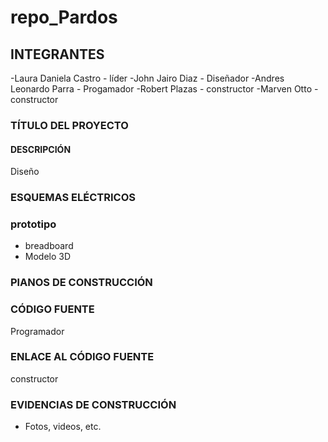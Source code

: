 # repo_Pardos

## INTEGRANTES

-Laura Daniela Castro - líder
-John Jairo Diaz - Diseñador
-Andres Leonardo Parra - Progamador
-Robert Plazas - constructor 
-Marven Otto - constructor

### TÍTULO DEL PROYECTO

#### DESCRIPCIÓN

Diseño
### ESQUEMAS ELÉCTRICOS

### prototipo
- breadboard
- Modelo 3D

### PlANOS DE CONSTRUCCIÓN 

### CÓDIGO FUENTE

Programador
### ENLACE AL CÓDIGO FUENTE 

constructor
### EVIDENCIAS DE CONSTRUCCIÓN
- Fotos, videos, etc.

